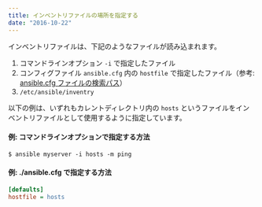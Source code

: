 ```yaml
---
title: インベントリファイルの場所を指定する
date: "2016-10-22"
---
```


インベントリファイルは、下記のようなファイルが読み込まれます。

1. コマンドラインオプション `-i` で指定したファイル
2. コンフィグファイル `ansible.cfg` 内の `hostfile` で指定したファイル（参考: [ansible.cfg ファイルの検索パス](path-of-ansible-config.html)）
3. `/etc/ansible/inventry`

以下の例は、いずれもカレントディレクトリ内の `hosts` というファイルをインベントリファイルとして使用するように指定しています。

#### 例: コマンドラインオプションで指定する方法

```
$ ansible myserver -i hosts -m ping
```

#### 例: ./ansible.cfg で指定する方法

```ini
[defaults]
hostfile = hosts
```

